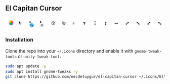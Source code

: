 ## El Capitan Cursor
![el-capitan-cursor](.github/preview.png)

### Installation
Clone the repo into your `~/.icons` directory and enable it with `gnome-tweak-tools` or `unity-tweak-tool`.
```sh
sudo apt update -y
sudo apt install gnome-tweaks -y
git clone https://github.com/necdetuygur/el-capitan-cursor ~/.icons/El\ Capitan\ -\ Cursor
```
